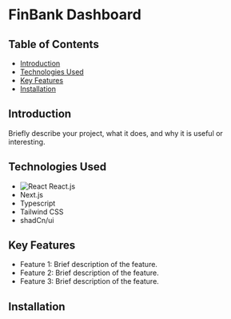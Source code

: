 # FinBank Dashboard

## Table of Contents
- [Introduction](#introduction)
- [Technologies Used](#technologies-used)
- [Key Features](#key-features)
- [Installation](#installation)

## Introduction
Briefly describe your project, what it does, and why it is useful or interesting.

## Technologies Used
  - ![React](https://img.shields.io/badge/React-20232A?style=for-the-badge&logo=react&logoColor=61DAFB) React.js
  - Next.js
  - Typescript
  - Tailwind CSS
  - shadCn/ui
## Key Features
- Feature 1: Brief description of the feature.
- Feature 2: Brief description of the feature.
- Feature 3: Brief description of the feature.

## Installation
